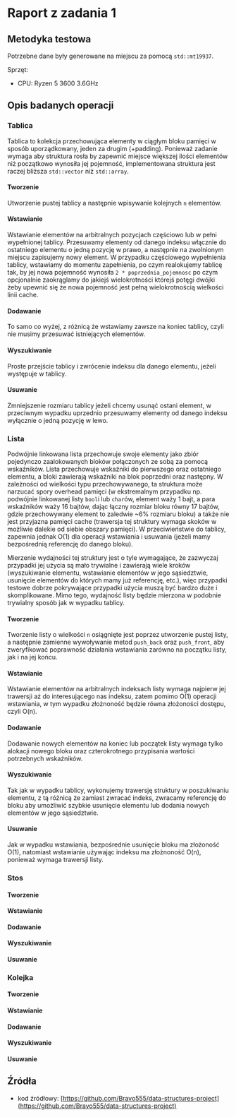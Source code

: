 # Raport z zadania 1

## Metodyka testowa

Potrzebne dane były generowane na miejscu za pomocą `std::mt19937`.

Sprzęt:

-   CPU: Ryzen 5 3600 3.6GHz

## Opis badanych operacji

### Tablica

Tablica to kolekcja przechowująca elementy w ciągłym bloku pamięci w sposób uporządkowany, jeden za drugim (+padding).
Ponieważ zadanie wymaga aby struktura rosła by zapewnić miejsce większej ilości elementów niż początkowo wynosiła jej
pojemność, implementowana struktura jest raczej bliższa `std::vector` niż `std::array`.

#### Tworzenie

Utworzenie pustej tablicy a następnie wpisywanie kolejnych `n` elementów.

#### Wstawianie

Wstawianie elementów na arbitralnych pozycjach częściowo lub w pełni wypełnionej tablicy. Przesuwamy elementy od danego
indeksu włącznie do ostatniego elementu o jedną pozycję w prawo, a następnie na zwolnionym miejscu zapisujemy nowy
element. W przypadku częściowego wypełnienia tablicy, wstawiamy do momentu zapełnienia, po czym realokujemy tablicę tak,
by jej nowa pojemność wynosiła `2 * poprzednia_pojemnosc` po czym opcjonalnie zaokrąglamy do jakiejś wielokrotności
którejś potęgi dwójki żeby upewnić się że nowa pojemność jest pełną wielokrotnością wielkości linii cache.

#### Dodawanie

To samo co wyżej, z różnicą że wstawiamy zawsze na koniec tablicy, czyli nie musimy przesuwać istniejących elementów.

#### Wyszukiwanie

Proste przejście tablicy i zwrócenie indeksu dla danego elementu, jeżeli występuje w tablicy.

#### Usuwanie

Zmniejszenie rozmiaru tablicy jeżeli chcemy usunąć ostani element, w przeciwnym wypadku uprzednio przesuwamy elementy od
danego indeksu wyłącznie o jedną pozycję w lewo.

### Lista

Podwójnie linkowana lista przechowuje swoje elementy jako zbiór pojedynczo zaalokowanych bloków połączonych ze sobą za
pomocą wskaźników. Lista przechowuje wskaźniki do pierwszego oraz ostatniego elementu, a bloki zawierają wskaźniki na
blok poprzedni oraz następny. W zależności od wielkości typu przechowywanego, ta struktura może narzucać spory overhead
pamięci (w ekstremalnym przypadku np. podwójnie linkowanej listy `bool`i lub `char`ów, element waży 1 bajt, a para
wskaźników waży 16 bajtów, dając łączny rozmiar bloku równy 17 bajtów, gdzie przechowywany element to zaledwie ~6%
rozmiaru bloku) a także nie jest przyjazna pamięci cache (trawersja tej struktury wymaga skoków w możliwie dalekie od
siebie obszary pamięci). W przeciwieństwie do tablicy, zapewnia jednak O(1) dla operacji wstawiania i usuwania (jeżeli
mamy bezpośrednią referencję do danego bloku).

Mierzenie wydajności tej struktury jest o tyle wymagające, że zazwyczaj przypadki jej użycia są mało trywialne i
zawierają wiele kroków (wyszukiwanie elementu, wstawianie elementów w jego sąsiedztwie, usunięcie elementów do których
mamy już referencję, etc.), więc przypadki testowe dobrze pokrywające przypadki użycia muszą być bardzo duże i
skomplikowane. Mimo tego, wydajność listy będzie mierzona w podobnie trywialny sposób jak w wypadku tablicy.

#### Tworzenie

Tworzenie listy o wielkości `n` osiągnięte jest poprzez utworzenie pustej listy, a następnie zamienne wywoływanie metod
`push_back` oraz `push_front`, aby zweryfikować poprawność działania wstawiania zarówno na początku listy, jak i na jej
końcu.

#### Wstawianie

Wstawianie elementów na arbitralnych indeksach listy wymaga najpierw jej trawersji aż do interesującego nas indeksu,
zatem pomimo O(1) operacji wstawiania, w tym wypadku złożnoność będzie równa złożoności dostępu, czyli O(n).

#### Dodawanie

Dodawanie nowych elementów na koniec lub początek listy wymaga tylko alokacji nowego bloku oraz czterokrotnego
przypisania wartości potrzebnych wskaźników.

#### Wyszukiwanie

Tak jak w wypadku tablicy, wykonujemy trawersję struktury w poszukiwaniu elementu, z tą różnicą że zamiast zwracać
indeks, zwracamy referencję do bloku aby umożliwić szybkie usunięcie elementu lub dodania nowych elementów w jego
sąsiedztwie.

#### Usuwanie

Jak w wypadku wstawiania, bezpośrednie usunięcie bloku ma złożoność O(1), natomiast wstawianie używając indeksu ma
złożnoność O(n), ponieważ wymaga trawersji listy.

### Stos

#### Tworzenie

#### Wstawianie

#### Dodawanie

#### Wyszukiwanie

#### Usuwanie

### Kolejka

#### Tworzenie

#### Wstawianie

#### Dodawanie

#### Wyszukiwanie

#### Usuwanie

## Źródła

-   kod źródłowy:
    [https://github.com/Bravo555/data-structures-project](https://github.com/Bravo555/data-structures-project)
